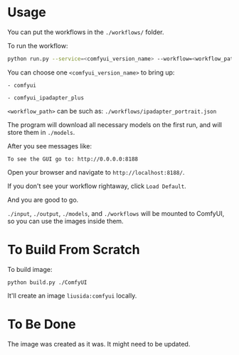 # Usage
You can put the workflows in the `./workflows/` folder.

To run the workflow:

```sh
python run.py --service=<comfyui_version_name> --workflow=<workflow_path> --port=8188
```

You can choose one `<comfyui_version_name>` to bring up:

    - comfyui

    - comfyui_ipadapter_plus

`<workflow_path>` can be such as: `./workflows/ipadapter_portrait.json`

The program will download all necessary models on the first run, and will store them in `./models`.

After you see messages like:

```
To see the GUI go to: http://0.0.0.0:8188
```

Open your browser and navigate to `http://localhost:8188/`.

If you don't see your workflow rightaway, click `Load Default`.

And you are good to go.

`./input`, `./output`, `./models`, and `./workflows` will be mounted to ComfyUI, so you can use the images inside them.

# To Build From Scratch

To build image:
```
python build.py ./ComfyUI
```

It'll create an image `liusida:comfyui` locally.

# To Be Done

The image was created as it was. It might need to be updated.
